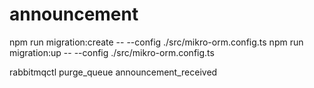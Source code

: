 # announcement

npm run migration:create -- --config ./src/mikro-orm.config.ts
npm run migration:up -- --config ./src/mikro-orm.config.ts

rabbitmqctl purge_queue announcement_received

